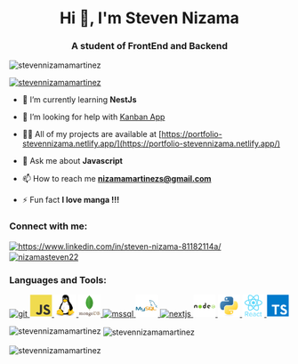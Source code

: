 <h1 align="center">Hi 👋, I'm Steven Nizama</h1>
<h3 align="center">A student of FrontEnd and Backend</h3>

<p align="left"> <img src="https://komarev.com/ghpvc/?username=stevennizamamartinez&label=Profile%20views&color=0e75b6&style=flat" alt="stevennizamamartinez" /> </p>

<p align="left"> <a href="https://github.com/ryo-ma/github-profile-trophy"><img src="https://github-profile-trophy.vercel.app/?username=stevennizamamartinez" alt="stevennizamamartinez" /></a> </p>

- 🌱 I’m currently learning **NestJs**

- 🤝 I’m looking for help with [Kanban App](https://github.com/StevenNizamaMartinez/kanban-app)

- 👨‍💻 All of my projects are available at [https://portfolio-stevennizama.netlify.app/](https://portfolio-stevennizama.netlify.app/)

- 💬 Ask me about **Javascript**

- 📫 How to reach me **nizamamartinezs@gmail.com**

- ⚡ Fun fact **I love manga !!!**

<h3 align="left">Connect with me:</h3>
<p align="left">
<a href="https://www.linkedin.com/in/steven-nizama-81182114a/" target="blank"><img align="center" src="https://raw.githubusercontent.com/rahuldkjain/github-profile-readme-generator/master/src/images/icons/Social/linked-in-alt.svg" alt="https://www.linkedin.com/in/steven-nizama-81182114a/" height="30" width="40" /></a>
<a href="https://instagram.com/nizamasteven22" target="blank"><img align="center" src="https://raw.githubusercontent.com/rahuldkjain/github-profile-readme-generator/master/src/images/icons/Social/instagram.svg" alt="nizamasteven22" height="30" width="40" /></a>
</p>

<h3 align="left">Languages and Tools:</h3>
<p align="left"> <a href="https://git-scm.com/" target="_blank" rel="noreferrer"> <img src="https://www.vectorlogo.zone/logos/git-scm/git-scm-icon.svg" alt="git" width="40" height="40"/> </a> <a href="https://developer.mozilla.org/en-US/docs/Web/JavaScript" target="_blank" rel="noreferrer"> <img src="https://raw.githubusercontent.com/devicons/devicon/master/icons/javascript/javascript-original.svg" alt="javascript" width="40" height="40"/> </a> <a href="https://www.linux.org/" target="_blank" rel="noreferrer"> <img src="https://raw.githubusercontent.com/devicons/devicon/master/icons/linux/linux-original.svg" alt="linux" width="40" height="40"/> </a> <a href="https://www.mongodb.com/" target="_blank" rel="noreferrer"> <img src="https://raw.githubusercontent.com/devicons/devicon/master/icons/mongodb/mongodb-original-wordmark.svg" alt="mongodb" width="40" height="40"/> </a> <a href="https://www.microsoft.com/en-us/sql-server" target="_blank" rel="noreferrer"> <img src="https://www.svgrepo.com/show/303229/microsoft-sql-server-logo.svg" alt="mssql" width="40" height="40"/> </a> <a href="https://www.mysql.com/" target="_blank" rel="noreferrer"> <img src="https://raw.githubusercontent.com/devicons/devicon/master/icons/mysql/mysql-original-wordmark.svg" alt="mysql" width="40" height="40"/> </a> <a href="https://nextjs.org/" target="_blank" rel="noreferrer"> <img src="https://cdn.worldvectorlogo.com/logos/nextjs-2.svg" alt="nextjs" width="40" height="40"/> </a> <a href="https://nodejs.org" target="_blank" rel="noreferrer"> <img src="https://raw.githubusercontent.com/devicons/devicon/master/icons/nodejs/nodejs-original-wordmark.svg" alt="nodejs" width="40" height="40"/> </a> <a href="https://www.python.org" target="_blank" rel="noreferrer"> <img src="https://raw.githubusercontent.com/devicons/devicon/master/icons/python/python-original.svg" alt="python" width="40" height="40"/> </a> <a href="https://reactjs.org/" target="_blank" rel="noreferrer"> <img src="https://raw.githubusercontent.com/devicons/devicon/master/icons/react/react-original-wordmark.svg" alt="react" width="40" height="40"/> </a> <a href="https://www.typescriptlang.org/" target="_blank" rel="noreferrer"> <img src="https://raw.githubusercontent.com/devicons/devicon/master/icons/typescript/typescript-original.svg" alt="typescript" width="40" height="40"/> </a> </p>

<p><img align="left" src="https://github-readme-stats.vercel.app/api/top-langs?username=stevennizamamartinez&show_icons=true&locale=en&layout=compact" alt="stevennizamamartinez" /></p>

<p>&nbsp;<img align="center" src="https://github-readme-stats.vercel.app/api?username=stevennizamamartinez&show_icons=true&locale=en" alt="stevennizamamartinez" /></p>

<p><img align="center" src="https://github-readme-streak-stats.herokuapp.com/?user=stevennizamamartinez&" alt="stevennizamamartinez" /></p>

